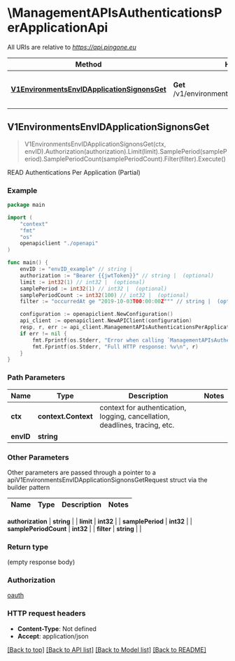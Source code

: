 # \ManagementAPIsAuthenticationsPerApplicationApi

All URIs are relative to *https://api.pingone.eu*

Method | HTTP request | Description
------------- | ------------- | -------------
[**V1EnvironmentsEnvIDApplicationSignonsGet**](ManagementAPIsAuthenticationsPerApplicationApi.md#V1EnvironmentsEnvIDApplicationSignonsGet) | **Get** /v1/environments/{envID}/applicationSignons | READ Authentications Per Application (Partial)



## V1EnvironmentsEnvIDApplicationSignonsGet

> V1EnvironmentsEnvIDApplicationSignonsGet(ctx, envID).Authorization(authorization).Limit(limit).SamplePeriod(samplePeriod).SamplePeriodCount(samplePeriodCount).Filter(filter).Execute()

READ Authentications Per Application (Partial)



### Example

```go
package main

import (
    "context"
    "fmt"
    "os"
    openapiclient "./openapi"
)

func main() {
    envID := "envID_example" // string | 
    authorization := "Bearer {{jwtToken}}" // string |  (optional)
    limit := int32(1) // int32 |  (optional)
    samplePeriod := int32(1) // int32 |  (optional)
    samplePeriodCount := int32(100) // int32 |  (optional)
    filter := "occurredAt ge "2019-10-03T00:00:00Z""" // string |  (optional)

    configuration := openapiclient.NewConfiguration()
    api_client := openapiclient.NewAPIClient(configuration)
    resp, r, err := api_client.ManagementAPIsAuthenticationsPerApplicationApi.V1EnvironmentsEnvIDApplicationSignonsGet(context.Background(), envID).Authorization(authorization).Limit(limit).SamplePeriod(samplePeriod).SamplePeriodCount(samplePeriodCount).Filter(filter).Execute()
    if err != nil {
        fmt.Fprintf(os.Stderr, "Error when calling `ManagementAPIsAuthenticationsPerApplicationApi.V1EnvironmentsEnvIDApplicationSignonsGet``: %v\n", err)
        fmt.Fprintf(os.Stderr, "Full HTTP response: %v\n", r)
    }
}
```

### Path Parameters


Name | Type | Description  | Notes
------------- | ------------- | ------------- | -------------
**ctx** | **context.Context** | context for authentication, logging, cancellation, deadlines, tracing, etc.
**envID** | **string** |  | 

### Other Parameters

Other parameters are passed through a pointer to a apiV1EnvironmentsEnvIDApplicationSignonsGetRequest struct via the builder pattern


Name | Type | Description  | Notes
------------- | ------------- | ------------- | -------------

 **authorization** | **string** |  | 
 **limit** | **int32** |  | 
 **samplePeriod** | **int32** |  | 
 **samplePeriodCount** | **int32** |  | 
 **filter** | **string** |  | 

### Return type

 (empty response body)

### Authorization

[oauth](../README.md#oauth)

### HTTP request headers

- **Content-Type**: Not defined
- **Accept**: application/json

[[Back to top]](#) [[Back to API list]](../README.md#documentation-for-api-endpoints)
[[Back to Model list]](../README.md#documentation-for-models)
[[Back to README]](../README.md)


